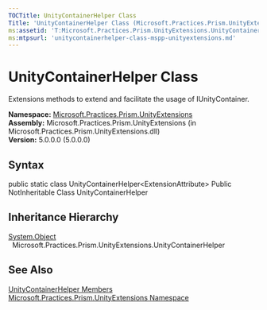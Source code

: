 ```yaml
---
TOCTitle: UnityContainerHelper Class
Title: 'UnityContainerHelper Class (Microsoft.Practices.Prism.UnityExtensions)'
ms:assetid: 'T:Microsoft.Practices.Prism.UnityExtensions.UnityContainerHelper'
ms:mtpsurl: 'unitycontainerhelper-class-mspp-unityextensions.md'
---
```


# UnityContainerHelper Class

Extensions methods to extend and facilitate the usage of IUnityContainer.

**Namespace:** [Microsoft.Practices.Prism.UnityExtensions](https://msdn.microsoft.com/library/microsoft.practices.prism.unityextensions)
**Assembly:** Microsoft.Practices.Prism.UnityExtensions (in Microsoft.Practices.Prism.UnityExtensions.dll)  
**Version:** 5.0.0.0 (5.0.0.0)

## Syntax
public static class UnityContainerHelper&lt;ExtensionAttribute&gt; Public NotInheritable Class UnityContainerHelper

## Inheritance Hierarchy

[System.Object](http://msdn.microsoft.com/en-us/library/e5kfa45b)
  Microsoft.Practices.Prism.UnityExtensions.UnityContainerHelper

## See Also
[UnityContainerHelper Members](https://msdn.microsoft.com/allmembers.t:microsoft.practices.prism.unityextensions.unitycontainerhelper)  
[Microsoft.Practices.Prism.UnityExtensions Namespace](https://msdn.microsoft.com/library/microsoft.practices.prism.unityextensions)  